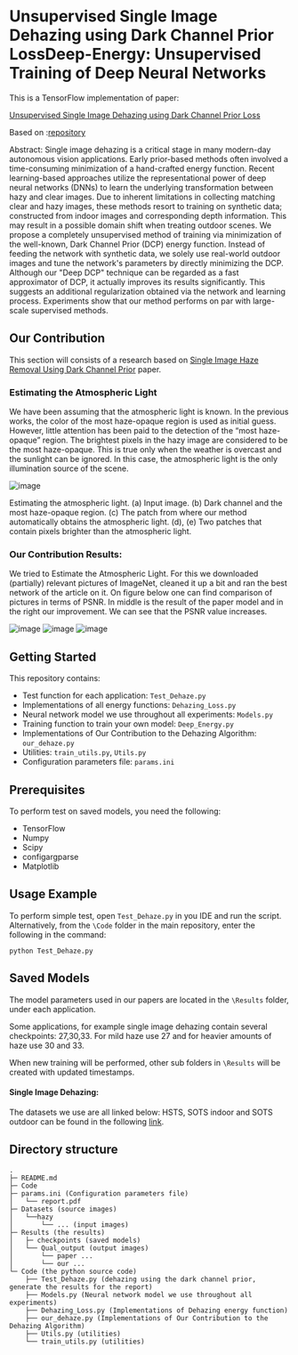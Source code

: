 # Unsupervised Single Image Dehazing using Dark Channel Prior LossDeep-Energy: Unsupervised Training of Deep Neural Networks

This is a TensorFlow implementation of paper:

[Unsupervised Single Image Dehazing using Dark Channel Prior Loss](https://arxiv.org/abs/1812.07051)

Based on :[repository](https://github.com/AlonaGolts/Deep_Energy)

Abstract: Single image dehazing is a critical stage in many modern-day autonomous vision applications. Early prior-based methods often involved a time-consuming minimization of a hand-crafted energy function. Recent learning-based approaches utilize the representational power of deep neural networks (DNNs) to learn the underlying transformation between hazy and clear images. Due to inherent limitations in collecting matching clear and hazy images, these methods resort to training on synthetic data; constructed from indoor images and corresponding depth information. This may result in a possible domain shift when treating outdoor scenes. We propose a completely unsupervised method of training via minimization of the well-known, Dark Channel Prior (DCP) energy function. Instead of feeding the network with synthetic data, we solely use real-world outdoor images and tune the network's parameters by directly minimizing the DCP. Although our "Deep DCP" technique can be regarded as a fast approximator of DCP, it actually improves its results significantly. This suggests an additional regularization obtained via the network and learning process. Experiments show that our method performs on par with large-scale
supervised methods.

## Our Contribution
This section will consists of a research based on [Single Image Haze Removal Using Dark Channel Prior](http://mmlab.ie.cuhk.edu.hk/archive/2011/Haze.pdf) paper.

### Estimating the Atmospheric Light
We have been assuming that the atmospheric light is known. In the previous works, the color of the most haze-opaque region is used as initial guess. However, little attention has been paid to the detection of the “most haze-opaque” region. The brightest pixels in the hazy image are considered to be the most haze-opaque. This is true only when the weather is overcast and the sunlight can be ignored. In this case, the atmospheric light is the only illumination source of the scene.

![image](https://user-images.githubusercontent.com/37774604/159529215-0c31f5f9-0b69-4265-a406-400648844bf1.png)

Estimating the atmospheric light. (a) Input image. (b) Dark channel and the most haze-opaque region. (c) The patch from where our method automatically obtains the atmospheric light. (d), (e) Two patches that contain pixels brighter than the atmospheric light.

### Our Contribution Results:
We tried to Estimate the Atmospheric Light. For this we downloaded (partially) relevant pictures of ImageNet, cleaned it up a bit and ran the best network of the article on it. On figure below one can find comparison of pictures in terms of PSNR. In middle is the result of the paper model and in the right our improvement. We can see that the PSNR value increases.

![image](https://user-images.githubusercontent.com/37774604/159527870-b7cd1c4f-37e8-430c-a050-2d7bd6b75fb5.png)
![image](https://user-images.githubusercontent.com/37774604/159528059-9c107707-a5cd-4fdc-bd14-5a899d6929f1.png)
![image](https://user-images.githubusercontent.com/37774604/159528119-98cef877-eb9f-4ddd-afd8-5f96dea6f6d5.png)

## Getting Started

This repository contains: 

- Test function for each application: `Test_Dehaze.py`
- Implementations of all energy functions: `Dehazing_Loss.py`
- Neural network model we use throughout all experiments: `Models.py`
- Training function to train your own model: `Deep_Energy.py`
- Implementations of Our Contribution to the Dehazing Algorithm: `our_dehaze.py` 
- Utilities: `train_utils.py`, `Utils.py`
- Configuration parameters file: `params.ini`


## Prerequisites

To perform test on saved models, you need the following:

- TensorFlow
- Numpy
- Scipy
- configargparse
- Matplotlib

## Usage Example

To perform simple test, open `Test_Dehaze.py` in you IDE and run the script. Alternatively, from the `\Code` folder in the main repository, enter the following in the command:

`python Test_Dehaze.py`


## Saved Models

The model parameters used in our papers are located in the `\Results` folder, under each application. 

Some applications, for example single image dehazing contain several checkpoints: 27,30,33. For mild haze use 27 and for heavier amounts of haze use 30 and 33. 

When new training will be performed, other sub folders in `\Results` will be created with updated timestamps.

#### Single Image Dehazing: 

The datasets we use are all linked below:
HSTS, SOTS indoor and SOTS outdoor can be found in the following [link](https://sites.google.com/view/reside-dehaze-datasets/reside-v0). 

## Directory structure

    .
	├─ README.md
	├─ Code
	├─ params.ini (Configuration parameters file) 
	│   └── report.pdf
	├─ Datasets (source images)
	│   └──hazy
	│       └── ... (input images)
	├─ Results (the results)
    │   ├─ checkpoints (saved models)
    │   └── Qual_output (output images)
    │       └── paper ...
    │       └── our ...
	└─ Code (the python source code)
        ├── Test_Dehaze.py (dehazing using the dark channel prior, generate the results for the report)
        ├── Models.py (Neural network model we use throughout all experiments)
        ├── Dehazing_Loss.py (Implementations of Dehazing energy function)
        ├── our_dehaze.py (Implementations of Our Contribution to the Dehazing Algorithm)
        ├── Utils.py (utilities)
        └── train_utils.py (utilities)
